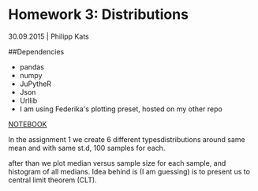 Homework 3: Distributions
======
30.09.2015 | Philipp Kats


##Dependencies

- pandas
- numpy
- JuPytheR
- Json
- Urllib
- I am using Federika's plotting preset, hosted on my other repo

[NOTEBOOK](assignment1_distributions_instructions.ipynb)

In the assignment 1 we create 6 different typesdistributions 
around same mean and with same st.d, 100 samples for each.

after than we plot median versus sample size for each sample,
and histogram of all medians. Idea behind is (I am guessing) is to present us to central limit theorem (CLT).



